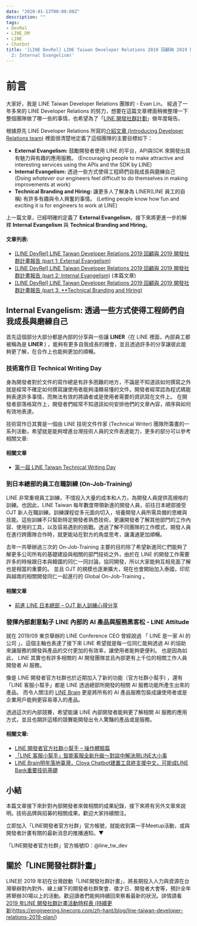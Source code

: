 ```yaml
---
date: "2020-01-13T00:00:00Z"
description: ""
tags:
- DevRel
- LINE_DM
- LINE
- Chatbot
title: '[LINE DevRel] LINE Taiwan Developer Relations 2019 回顧與 2019 開發社群計畫報告 (part
  2: Internal Evangelism)'
---
```


<script async class="speakerdeck-embed" data-id="5e0fd8e4633d4fb892dd2ee930057642" data-ratio="1.77777777777778" src="//speakerdeck.com/assets/embed.js"></script>
# 前言

大家好，我是 LINE Taiwan Developer Relations 團隊的  - Evan Lin。 經過了一年多來的 LINE Developer Relations 的努力，想要在這篇文章裡面稍微整理一下整個團隊做了哪一些的事情，也希望為了「[LINE 開發社群計劃](https://engineering.linecorp.com/zh-hant/blog/line-taiwan-developer-relations-2019-plan/)」做年度報告。

根據原先 LINE Developer Relations 所寫的[介紹文章 (Introducing Developer Relations team)](https://engineering.linecorp.com/en/blog/introducing-developer-relations-team/) 裡面很清楚地定義了這個團隊的主要目標如下：

- **External Evangelism:** 鼓勵開發者使用 LINE 的平台，API與SDK 來開發出具有魅力與有趣的應用服務。 (Encouraging people to make attractive and interesting services using the APIs and the SDK by LINE) 
- **Internal Evangelism:** 透過一些方式使得工程師們自我成長與磨練自己 (Doing *whatever* our engineers feel difficult to do themselves in making improvements at work)
- **Technical Branding and Hiring:** 讓更多人了解身為 LINER(LINE 員工的自稱) 有許多有趣與令人興奮的事情。 (Letting people know how fun and exciting it is for engineers to work at LINE)

上一篇文章，已經明確的定義了 **External Evangelism**，接下來將更進一步的解釋 **Internal Evangelism** 與 **Technical Branding and Hiring**。

#### 文章列表:

- [[LINE DevRel] LINE Taiwan Developer Relations 2019 回顧與 2019 開發社群計畫報告 (part 1: External Evangelism)](https://www.evanlin.com/devrel-2019-1/) 
- [[LINE DevRel] LINE Taiwan Developer Relations 2019 回顧與 2019 開發社群計畫報告 (part 2: Internal Evangelism)](https://www.evanlin.com/devrel-2019-2/)  (本篇文章)
- [[LINE DevRel] LINE Taiwan Developer Relations 2019 回顧與 2019 開發社群計畫報告 (part 3: **Technical Branding and Hiring)](https://www.evanlin.com/devrel-2019-3/)

##  **Internal Evangelism:** 透過一些方式使得工程師們自我成長與磨練自己

<script async class="speakerdeck-embed" data-slide="22" data-id="5e0fd8e4633d4fb892dd2ee930057642" data-ratio="1.77777777777778" src="//speakerdeck.com/assets/embed.js"></script>
首先這個部分大部分都是內部的分享與一些讓 **LINER**（在 LINE 裡面，內部員工都被稱為是 **LINER** ) ，能夠有更多自我成長的機會，並且透過許多的分享讓彼此能夠更了解，在合作上也能夠更加的順暢。 


### 技術寫作日 Technical Writing Day 

<script async class="speakerdeck-embed" data-slide="23" data-id="5e0fd8e4633d4fb892dd2ee930057642" data-ratio="1.77777777777778" src="//speakerdeck.com/assets/embed.js"></script>
身為開發者對於文件的寫作總是有許多困難的地方，不論是不知道該如何撰寫之外就是經常不確定如何撰寫讓使用者能夠淺顯易懂的文件。開發者經常認為程式碼能夠表達許多事情，而無法有效的將讀者或是使用者需要的資訊寫在文件上。 在開發者部落格寫作上，開發者們經常不知道該如何安排他們的文章內容，順序與如何有效地表達。 

技術寫作日其實是一個由 LINE 技術文件作家 (Technical Writer) 團隊所籌畫的一系列活動，希望就是能夠增進台灣技術人員的文件表達能力，更多的部分可以參考相關文章:

#### 相關文章

- [第一屆 LINE Taiwan Technical Writing Day](https://engineering.linecorp.com/zh-hant/blog/line-taiwan-technical-writing-day/)

### 到日本總部的員工在職訓練 (On-Job-Training)

LINE 非常重視員工訓練，不惜投入大量的成本和人力，為開發人員提供高規格的訓練。也因此，LINE Taiwan 每年數度帶領新進的開發人員，前往日本總部接受 OJT 新人在職訓練。訓練課程從多元面向切入，培養開發人員所需具備的思維與技能。這些訓練不只幫助特定開發者熟悉技術，更讓開發者了解其他部門的工作內容、使用的工具，以及容易遇到的挑戰。透過了解不同團隊的工作模式，開發人員在進行跨團隊合作時，就更能站在對方的角度思考，讓溝通更加順暢。

去年一共舉辦過三次的 On-Job-Training 主要的目的除了希望新進同仁們能夠了解更多公司所有的基礎建設與相關的部門技術之外，由於在 LINE 的開發工作需要許多的時候跟日本與韓國的同仁一同討論，協同開發，所以大家能夠互相見面了解也是相當的重要的。 並且 OJT 的規模也逐漸擴大，現在也會開始加入泰國，印尼與越南的相關開發同仁一起進行的 Global On-Job-Training 。

#### 相關文章

- [前進 LINE 日本總部 – OJT 新人訓練心得分享](https://engineering.linecorp.com/zh-hant/blog/ojt-tokyo-20190716/)



### 發揮內部創意點子 LINE 內部的 AI 產品與服務黑客松 -  LINE Attitude

<script async class="speakerdeck-embed" data-slide="24" data-id="5e0fd8e4633d4fb892dd2ee930057642" data-ratio="1.77777777777778" src="//speakerdeck.com/assets/embed.js"></script>
就在 2019/09 東京舉辦的 LINE Conference CEO 曾經說過 「 LINE 是一家 AI 的公司 」，這個主軸也表達了接下來 LINE 希望就是每一位同仁能夠透過 AI 的協助來讓服務的開發與產品的交付更加的有效率，讓使用者能夠更便利。 也是因為如此， LINE 其實也有許多相關的 AI 開發團隊並且內部更有上千位的相關工作人員開發者 AI 服務。

像是 LINE 開發者官方社群也於近期加入了新的功能（官方社群小幫手) ，還有「LINE 客服小幫手」都是 LINE 透過總部所開發的相關 AI 服務功能所產生出來的產品。 而令人關注的 [LINE Brain](https://www.linebrain.ai/) 更是將所有的 AI 產品服務包裝成讓使用者或是企業用戶能夠更容易導入的產品。

透過這次的內部競賽，希望能讓 LINE 內部開發者能夠更了解相關 AI 服務的應用方式，並且也期許這樣的競賽能開發出令人驚豔的產品或是服務。

#### 相關文章:

- [LINE 開發者官方社群小幫手 – 操作體驗篇](https://engineering.linecorp.com/zh-hant/blog/dev-helper-chatbot/)
- [「LINE 客服小幫手」智能客服全新升級～對談中解決用LINE大小事](http://official-blog.line.me/tw/archives/79423075.html)
- [LINE Brain明年落地臺灣，Clova Chatbot建置工具終支援中文，可能成LINE Bank重要技術基礎](https://www.ithome.com.tw/news/134586)




## 小結

本篇文章接下來針對內部開發者來做相關的成果紀錄，接下來將有另外文章來說明。技術品牌與招募的相關成果。歡迎大家持續關注。



立即加入「LINE開發者官方社群」官方帳號，就能收到第一手Meetup活動，或與開發者計畫有關的最新消息的推播通知。▼

「LINE開發者官方社群」官方帳號ID：@line_tw_dev

## 關於「LINE開發社群計畫」

LINE於 2019 年初在台灣啟動「LINE開發社群計畫」，將長期投入人力與資源在台灣舉辦對內對外、線上線下的開發者社群聚會、徵才日、開發者大會等，預計全年將舉辦30場以上的活動。歡迎讀者們能夠持續回來察看最新的狀況。詳情請看 [2019 年LINE 開發社群計畫活動時程表 (持續更新)](https://engineering.linecorp.com/zh-hant/blog/line-taiwan-developer-relations-2019-plan/)https://engineering.linecorp.com/zh-hant/blog/line-taiwan-developer-relations-2019-plan/)